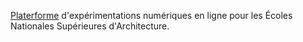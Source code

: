 [Platerforme](https://ensaxp.github.io/) d'expérimentations numériques en ligne pour les Écoles Nationales Supérieures d'Architecture. 


